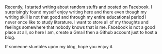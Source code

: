Recently, I started writing about random stuffs and posted on Facebook. I surprisingly found myself enjoy writing here and there even though my writing skill is not that good and through my entire educational period I never once like to study literature. I want to store all of my thoughts and feelings somewhere that nobody knows that is me. Facebook is not a good place at all, so here I am, create a Gmail then a Github account just to host a blog.

If someone stumbles upon my blog, hope you enjoy it.
